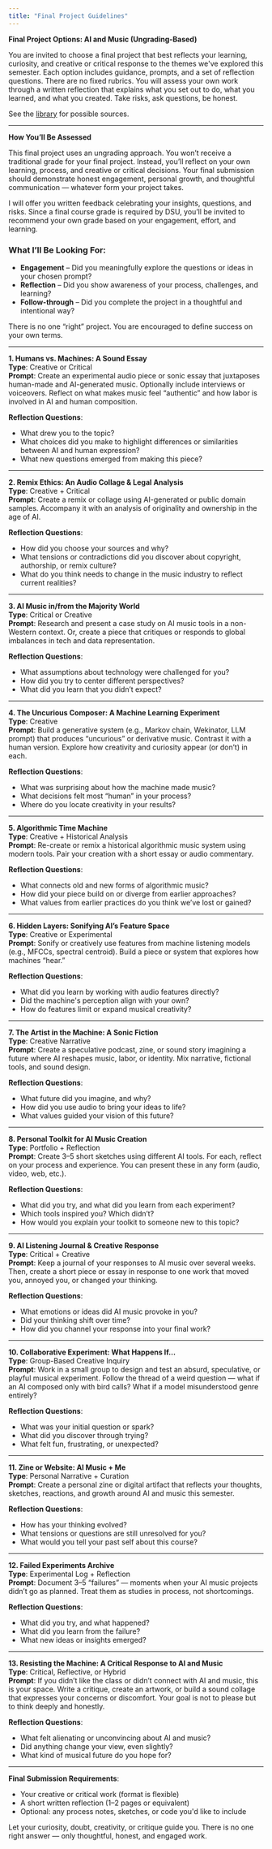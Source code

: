 ```yaml
---
title: "Final Project Guidelines"
---
```


**Final Project Options: AI and Music (Ungrading-Based)**

You are invited to choose a final project that best reflects your learning, curiosity, and creative or critical response to the themes we've explored this semester. Each option includes guidance, prompts, and a set of reflection questions. There are no fixed rubrics. You will assess your own work through a written reflection that explains what you set out to do, what you learned, and what you created. Take risks, ask questions, be honest.

See the [library](https://www.zotero.org/groups/5817982/ai_music_sources/library) for possible sources. 

---

**How You’ll Be Assessed**

This final project uses an ungrading approach. You won’t receive a traditional grade for your final project. Instead, you’ll reflect on your own learning, process, and creative or critical decisions. Your final submission should demonstrate honest engagement, personal growth, and thoughtful communication — whatever form your project takes.

I will offer you written feedback celebrating your insights, questions, and risks. Since a final course grade is required by DSU, you’ll be invited to recommend your own grade based on your engagement, effort, and learning.

### What I’ll Be Looking For:

- **Engagement** – Did you meaningfully explore the questions or ideas in your chosen prompt?
- **Reflection** – Did you show awareness of your process, challenges, and learning?
- **Follow-through** – Did you complete the project in a thoughtful and intentional way?

There is no one “right” project. You are encouraged to define success on your own terms.

---

**1. Humans vs. Machines: A Sound Essay**  
**Type**: Creative or Critical  
**Prompt**: Create an experimental audio piece or sonic essay that juxtaposes human-made and AI-generated music. Optionally include interviews or voiceovers. Reflect on what makes music feel “authentic” and how labor is involved in AI and human composition.

**Reflection Questions**:
- What drew you to the topic?
- What choices did you make to highlight differences or similarities between AI and human expression?
- What new questions emerged from making this piece?

---

**2. Remix Ethics: An Audio Collage & Legal Analysis**  
**Type**: Creative + Critical  
**Prompt**: Create a remix or collage using AI-generated or public domain samples. Accompany it with an analysis of originality and ownership in the age of AI. 

**Reflection Questions**:
- How did you choose your sources and why?
- What tensions or contradictions did you discover about copyright, authorship, or remix culture?
- What do you think needs to change in the music industry to reflect current realities?

---

**3. AI Music in/from the Majority World**  
**Type**: Critical or Creative  
**Prompt**: Research and present a case study on AI music tools in a non-Western context. Or, create a piece that critiques or responds to global imbalances in tech and data representation.

**Reflection Questions**:
- What assumptions about technology were challenged for you?
- How did you try to center different perspectives?
- What did you learn that you didn’t expect?

---

**4. The Uncurious Composer: A Machine Learning Experiment**  
**Type**: Creative  
**Prompt**: Build a generative system (e.g., Markov chain, Wekinator, LLM prompt) that produces “uncurious” or derivative music. Contrast it with a human version. Explore how creativity and curiosity appear (or don’t) in each.

**Reflection Questions**:
- What was surprising about how the machine made music?
- What decisions felt most “human” in your process?
- Where do you locate creativity in your results?

---

**5. Algorithmic Time Machine**  
**Type**: Creative + Historical Analysis  
**Prompt**: Re-create or remix a historical algorithmic music system using modern tools. Pair your creation with a short essay or audio commentary.

**Reflection Questions**:
- What connects old and new forms of algorithmic music?
- How did your piece build on or diverge from earlier approaches?
- What values from earlier practices do you think we’ve lost or gained?

---

**6. Hidden Layers: Sonifying AI’s Feature Space**  
**Type**: Creative or Experimental  
**Prompt**: Sonify or creatively use features from machine listening models (e.g., MFCCs, spectral centroid). Build a piece or system that explores how machines “hear.”

**Reflection Questions**:
- What did you learn by working with audio features directly?
- Did the machine's perception align with your own?
- How do features limit or expand musical creativity?

---

**7. The Artist in the Machine: A Sonic Fiction**  
**Type**: Creative Narrative  
**Prompt**: Create a speculative podcast, zine, or sound story imagining a future where AI reshapes music, labor, or identity. Mix narrative, fictional tools, and sound design.

**Reflection Questions**:
- What future did you imagine, and why?
- How did you use audio to bring your ideas to life?
- What values guided your vision of this future?

---

**8. Personal Toolkit for AI Music Creation**  
**Type**: Portfolio + Reflection  
**Prompt**: Create 3–5 short sketches using different AI tools. For each, reflect on your process and experience. You can present these in any form (audio, video, web, etc.).

**Reflection Questions**:
- What did you try, and what did you learn from each experiment?
- Which tools inspired you? Which didn’t?
- How would you explain your toolkit to someone new to this topic?

---

**9. AI Listening Journal & Creative Response**  
**Type**: Critical + Creative  
**Prompt**: Keep a journal of your responses to AI music over several weeks. Then, create a short piece or essay in response to one work that moved you, annoyed you, or changed your thinking.

**Reflection Questions**:
- What emotions or ideas did AI music provoke in you?
- Did your thinking shift over time?
- How did you channel your response into your final work?

---

**10. Collaborative Experiment: What Happens If…**  
**Type**: Group-Based Creative Inquiry  
**Prompt**: Work in a small group to design and test an absurd, speculative, or playful musical experiment. Follow the thread of a weird question — what if an AI composed only with bird calls? What if a model misunderstood genre entirely?

**Reflection Questions**:
- What was your initial question or spark?
- What did you discover through trying?
- What felt fun, frustrating, or unexpected?

---

**11. Zine or Website: AI Music + Me**  
**Type**: Personal Narrative + Curation  
**Prompt**: Create a personal zine or digital artifact that reflects your thoughts, sketches, reactions, and growth around AI and music this semester.

**Reflection Questions**:
- How has your thinking evolved?
- What tensions or questions are still unresolved for you?
- What would you tell your past self about this course?

---

**12. Failed Experiments Archive**  
**Type**: Experimental Log + Reflection  
**Prompt**: Document 3–5 “failures” — moments when your AI music projects didn’t go as planned. Treat them as studies in process, not shortcomings.

**Reflection Questions**:
- What did you try, and what happened?
- What did you learn from the failure?
- What new ideas or insights emerged?

---

**13. Resisting the Machine: A Critical Response to AI and Music**  
**Type**: Critical, Reflective, or Hybrid  
**Prompt**: If you didn’t like the class or didn’t connect with AI and music, this is your space. Write a critique, create an artwork, or build a sound collage that expresses your concerns or discomfort. Your goal is not to please but to think deeply and honestly.

**Reflection Questions**:
- What felt alienating or unconvincing about AI and music?
- Did anything change your view, even slightly?
- What kind of musical future do you hope for?

---

**Final Submission Requirements**:
- Your creative or critical work (format is flexible)
- A short written reflection (1–2 pages or equivalent)
- Optional: any process notes, sketches, or code you'd like to include

Let your curiosity, doubt, creativity, or critique guide you. There is no one right answer — only thoughtful, honest, and engaged work.


